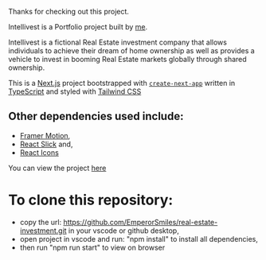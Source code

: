 Thanks for checking out this project.

Intellivest is a Portfolio project built by [me](https://github.com/EmperorSmiles).

Intellivest is a fictional Real Estate investment company that allows individuals to achieve their dream of home ownership as well as provides a vehicle to invest in booming Real Estate markets globally through shared ownership.

This is a [Next.js](https://nextjs.org/) project bootstrapped with [`create-next-app`](https://github.com/vercel/next.js/tree/canary/packages/create-next-app) written in [TypeScript](https://www.typescriptlang.org/) and styled with [Tailwind CSS](https://tailwindcss.com/)

## Other dependencies used include:

-   [Framer Motion](https://www.framer.com/motion/),
-   [React Slick](https://react-slick.neostack.com/) and,
-   [React Icons](https://www.npmjs.com/package/react-icons)

You can view the project [here](https://real-estate-investment.vercel.app/)

# To clone this repository:

-   copy the url: https://github.com/EmperorSmiles/real-estate-investment.git in your vscode or github desktop,
-   open project in vscode and run: "npm install" to install all dependencies,
-   then run "npm run start" to view on browser

